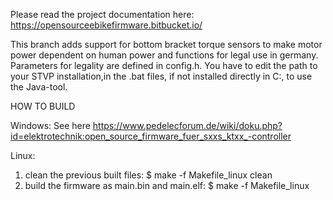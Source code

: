 Please read the project documentation here: https://opensourceebikefirmware.bitbucket.io/

This branch adds support for bottom bracket torque sensors to make motor power dependent on human power and functions for legal use in germany.
Parameters for legality are defined in config.h.
You have to edit the path to your STVP installation,in the .bat files, if not installed directly in C:\, to use the Java-tool.

HOW TO BUILD

Windows: 
See here https://www.pedelecforum.de/wiki/doku.php?id=elektrotechnik:open_source_firmware_fuer_sxxs_ktxx_-controller

Linux:
1. clean the previous built files: $ make -f Makefile_linux clean
2. build the firmware as main.bin and main.elf: $ make -f Makefile_linux
